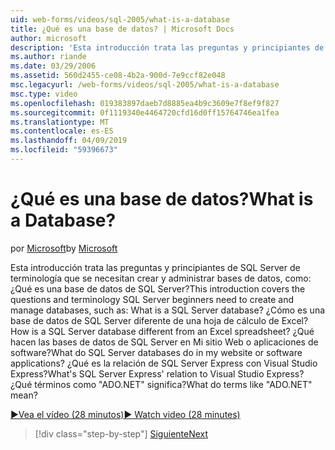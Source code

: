 ```yaml
---
uid: web-forms/videos/sql-2005/what-is-a-database
title: ¿Qué es una base de datos? | Microsoft Docs
author: microsoft
description: 'Esta introducción trata las preguntas y principiantes de SQL Server de terminología que se necesitan crear y administrar bases de datos, como: ¿Qué es una base de datos de SQL Server? Cómo...'
ms.author: riande
ms.date: 03/29/2006
ms.assetid: 560d2455-ce08-4b2a-900d-7e9ccf82e048
msc.legacyurl: /web-forms/videos/sql-2005/what-is-a-database
msc.type: video
ms.openlocfilehash: 019383897daeb7d8885ea4b9c3609e7f8ef9f827
ms.sourcegitcommit: 0f1119340e4464720cfd16d0ff15764746ea1fea
ms.translationtype: MT
ms.contentlocale: es-ES
ms.lasthandoff: 04/09/2019
ms.locfileid: "59396673"
---
```

# <a name="what-is-a-database"></a><span data-ttu-id="3aa22-105">¿Qué es una base de datos?</span><span class="sxs-lookup"><span data-stu-id="3aa22-105">What is a Database?</span></span>

<span data-ttu-id="3aa22-106">por [Microsoft](https://github.com/microsoft)</span><span class="sxs-lookup"><span data-stu-id="3aa22-106">by [Microsoft](https://github.com/microsoft)</span></span>

<span data-ttu-id="3aa22-107">Esta introducción trata las preguntas y principiantes de SQL Server de terminología que se necesitan crear y administrar bases de datos, como: ¿Qué es una base de datos de SQL Server?</span><span class="sxs-lookup"><span data-stu-id="3aa22-107">This introduction covers the questions and terminology SQL Server beginners need to create and manage databases, such as: What is a SQL Server database?</span></span> <span data-ttu-id="3aa22-108">¿Cómo es una base de datos de SQL Server diferente de una hoja de cálculo de Excel?</span><span class="sxs-lookup"><span data-stu-id="3aa22-108">How is a SQL Server database different from an Excel spreadsheet?</span></span> <span data-ttu-id="3aa22-109">¿Qué hacen las bases de datos de SQL Server en Mi sitio Web o aplicaciones de software?</span><span class="sxs-lookup"><span data-stu-id="3aa22-109">What do SQL Server databases do in my website or software applications?</span></span> <span data-ttu-id="3aa22-110">¿Qué es la relación de SQL Server Express con Visual Studio Express?</span><span class="sxs-lookup"><span data-stu-id="3aa22-110">What's SQL Server Express' relation to Visual Studio Express?</span></span> <span data-ttu-id="3aa22-111">¿Qué términos como "ADO.NET" significa?</span><span class="sxs-lookup"><span data-stu-id="3aa22-111">What do terms like "ADO.NET" mean?</span></span>

[<span data-ttu-id="3aa22-112">&#9654;Vea el vídeo (28 minutos)</span><span class="sxs-lookup"><span data-stu-id="3aa22-112">&#9654; Watch video (28 minutes)</span></span>](https://channel9.msdn.com/Blogs/ASP-NET-Site-Videos/what-is-a-database)

> [!div class="step-by-step"]
> [<span data-ttu-id="3aa22-113">Siguiente</span><span class="sxs-lookup"><span data-stu-id="3aa22-113">Next</span></span>](understanding-database-tables-and-records.md)
